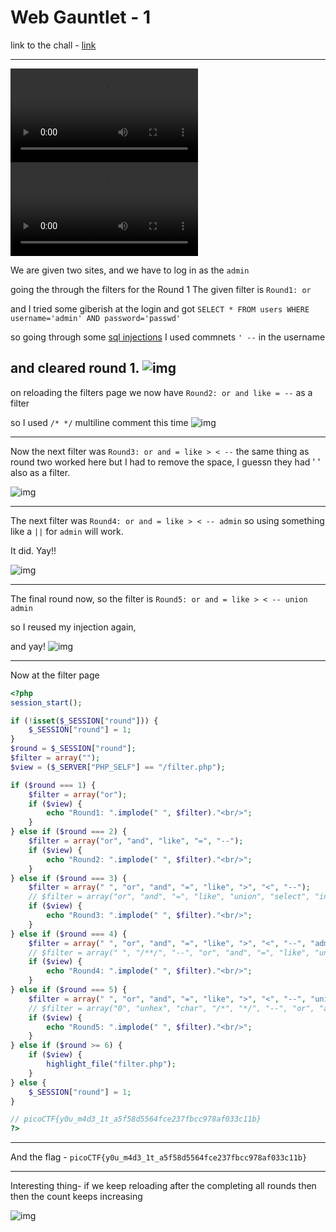 # Web Gauntlet - 1

link to the chall - [link](https://play.picoctf.org/practice/challenge/88?page=1&search=web)

---
<video src="./web-gauntlet1sol.mp4" type="video/mp4"></video>
![](./web-gauntlet1sol.mp4)

We are given two sites, and we have to log in as the `admin` 


going the through the filters for the Round 1 
The given filter is `Round1: or`

and I tried some giberish at the login and got 
`SELECT * FROM users WHERE username='admin' AND password='passwd'
`

so going through some [sql injections](https://www.invicti.com/blog/web-security/sql-injection-cheat-sheet/) I used commnets `' --` in the username

and cleared round 1.
![img](./r1.png)
---

on reloading the filters page we now have `Round2: or and like = --` as a filter

so I used `/* */` multiline comment this time
![img](./r2.png)


---

Now the next filter was `Round3: or and = like > < --` the same thing as round two worked here but I had to remove the space, I guessn they had ' ' also as a filter.

![img](./r3.png)

---

The next filter was `Round4: or and = like > < -- admin` so using something like a `||` for `admin` will work.

It did. Yay!!

![img](r4.png)

---

The final round now, so the filter is `Round5: or and = like > < -- union admin`

so I reused my injection again,

and yay!
![img](r5.png) 

---
Now at the filter page 

```php
<?php
session_start();

if (!isset($_SESSION["round"])) {
    $_SESSION["round"] = 1;
}
$round = $_SESSION["round"];
$filter = array("");
$view = ($_SERVER["PHP_SELF"] == "/filter.php");

if ($round === 1) {
    $filter = array("or");
    if ($view) {
        echo "Round1: ".implode(" ", $filter)."<br/>";
    }
} else if ($round === 2) {
    $filter = array("or", "and", "like", "=", "--");
    if ($view) {
        echo "Round2: ".implode(" ", $filter)."<br/>";
    }
} else if ($round === 3) {
    $filter = array(" ", "or", "and", "=", "like", ">", "<", "--");
    // $filter = array("or", "and", "=", "like", "union", "select", "insert", "delete", "if", "else", "true", "false", "admin");
    if ($view) {
        echo "Round3: ".implode(" ", $filter)."<br/>";
    }
} else if ($round === 4) {
    $filter = array(" ", "or", "and", "=", "like", ">", "<", "--", "admin");
    // $filter = array(" ", "/**/", "--", "or", "and", "=", "like", "union", "select", "insert", "delete", "if", "else", "true", "false", "admin");
    if ($view) {
        echo "Round4: ".implode(" ", $filter)."<br/>";
    }
} else if ($round === 5) {
    $filter = array(" ", "or", "and", "=", "like", ">", "<", "--", "union", "admin");
    // $filter = array("0", "unhex", "char", "/*", "*/", "--", "or", "and", "=", "like", "union", "select", "insert", "delete", "if", "else", "true", "false", "admin");
    if ($view) {
        echo "Round5: ".implode(" ", $filter)."<br/>";
    }
} else if ($round >= 6) {
    if ($view) {
        highlight_file("filter.php");
    }
} else {
    $_SESSION["round"] = 1;
}

// picoCTF{y0u_m4d3_1t_a5f58d5564fce237fbcc978af033c11b}
?>
```

---
And the flag - `picoCTF{y0u_m4d3_1t_a5f58d5564fce237fbcc978af033c11b}`

---

Interesting thing- if we keep reloading after the completing all rounds then then the count keeps increasing

![img](r50.png)